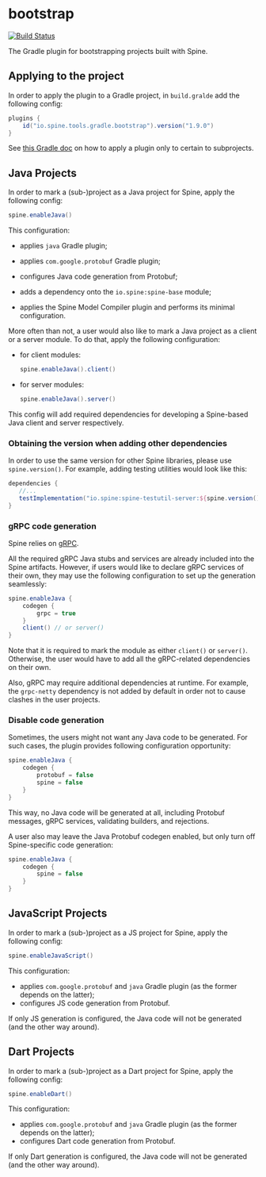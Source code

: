 # bootstrap

[![Build Status][badge]](https://travis-ci.com/SpineEventEngine/bootstrap)

The Gradle plugin for bootstrapping projects built with Spine.

[badge]: https://travis-ci.com/SpineEventEngine/bootstrap.svg?branch=master

## Applying to the project

In order to apply the plugin to a Gradle project, in `build.gralde` add the following config:

```gradle
plugins {
    id("io.spine.tools.gradle.bootstrap").version("1.9.0")
}
```

See [this Gradle doc][gradle-plugins-dsl] on how to apply a plugin only to certain to subprojects.

[gradle-plugins-dsl]: https://docs.gradle.org/current/userguide/plugins.html#sec:subprojects_plugins_dsl

## Java Projects

In order to mark a (sub-)project as a Java project for Spine, apply the following config:

```gradle
spine.enableJava()
```

This configuration:

 - applies `java` Gradle plugin;
   
 - applies `com.google.protobuf` Gradle plugin;
   
 - configures Java code generation from Protobuf;
   
 - adds a dependency onto the `io.spine:spine-base` module;
   
 - applies the Spine Model Compiler plugin and performs its minimal configuration.
 
More often than not, a user would also like to mark a Java project as a client or a server module.
To do that, apply the following configuration:

- for client modules:
   
    ```gradle
    spine.enableJava().client()
    ```

- for server modules:
    ```gradle
    spine.enableJava().server()
    ```

This config will add required dependencies for developing a Spine-based Java client and server 
respectively.

### Obtaining the version when adding other dependencies

In order to use the same version for other Spine libraries, please use `spine.version()`. 
For example, adding testing utilities would look like this:

```gradle
dependencies {
   //...
   testImplementation("io.spine:spine-testutil-server:${spine.version()}")   
}   
```

### gRPC code generation

Spine relies on [gRPC](https://grpc.io/).

All the required gRPC Java stubs and services are already included into the Spine artifacts. 
However, if users would like to declare gRPC services of their own, they may use the following 
configuration to set up the generation seamlessly:

```gradle
spine.enableJava {
    codegen {
        grpc = true
    }
    client() // or server()
}
```

Note that it is required to mark the module as either `client()` or `server()`. Otherwise, the user
would have to add all the gRPC-related dependencies on their own.

Also, gRPC may require additional dependencies at runtime. For example, the `grpc-netty` dependency
is not added by default in order not to cause clashes in the user projects.

### Disable code generation

Sometimes, the users might not want any Java code to be generated. For such cases, the plugin 
provides following configuration opportunity:

```gradle
spine.enableJava {
    codegen {
        protobuf = false
        spine = false
    }
}
```

This way, no Java code will be generated at all, including Protobuf messages, gRPC services, 
validating builders, and rejections.

A user also may leave the Java Protobuf codegen enabled, but only turn off Spine-specific code 
generation:

```gradle
spine.enableJava {
    codegen {
        spine = false
    }
}
```

## JavaScript Projects

In order to mark a (sub-)project as a JS project for Spine, apply the following config:

```gradle
spine.enableJavaScript()
```

This configuration:
 - applies `com.google.protobuf` and `java` Gradle plugin (as the former depends on the latter);
 - configures JS code generation from Protobuf.
 
If only JS generation is configured, the Java code will not be generated (and the other way around).

## Dart Projects

In order to mark a (sub-)project as a Dart project for Spine, apply the following config:

```gradle
spine.enableDart()
```

This configuration:
- applies `com.google.protobuf` and `java` Gradle plugin (as the former depends on the latter);
- configures Dart code generation from Protobuf.

If only Dart generation is configured, the Java code will not be generated (and the other way around).
